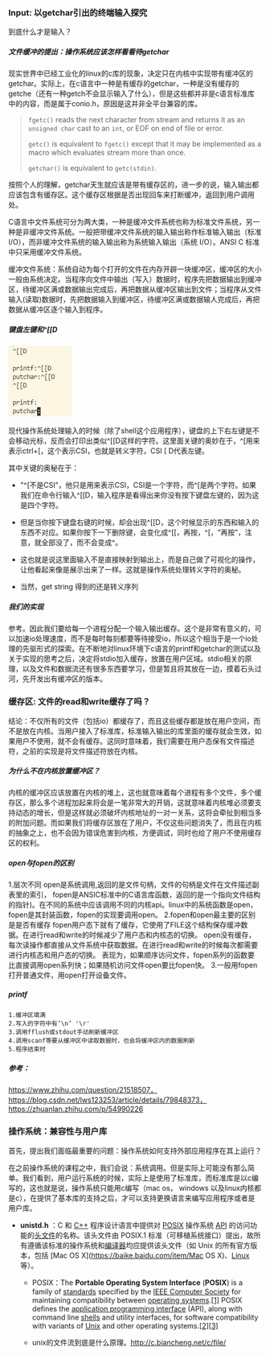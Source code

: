 ### Input: 以getchar引出的终端输入探究

到底什么才是输入？

##### 文件缓冲的提出：操作系统应该怎样看看待getchar

现实世界中已经工业化的linux的c库的现象，决定只在内核中实现带有缓冲区的getchar。实际上，在c语言中一种是有缓存的getchar，一种是没有缓存的getche（还有一种getch不会显示输入了什么），但是这些都并非是c语言标准库中的内容，而是属于conio.h，原因是这并非全平台兼容的库。

>`fgetc()` reads the next character from stream and returns it as an `unsigned char` cast to an `int`, or EOF on end of file or error.
>
>`getc()` is equivalent to `fgetc()` except that it may be implemented as a macro which evaluates stream more than once.
>
>`getchar()` is equivalent to `getc(stdin)`.

按照个人的理解，getchar天生就应该是带有缓存区的，进一步的说，输入输出都应该包含有缓存区。这个缓存区根据是否出现回车来打断缓冲，返回到用户调用处。

C语言中文件系统可分为两大类，一种是缓冲文件系统也称为标准文件系统，另一种是非缓冲文件系统。一般把带缓冲文件系统的输入输出称作标准输入输出（标准 I/O），而非缓冲文件系统的输入输出称为系统输入输出（系统 I/O）。ANSI C 标准中只采用缓冲文件系统。

缓冲文件系统：系统自动为每个打开的文件在内存开辟一块缓冲区，缓冲区的大小一般由系统决定。当程序向文件中输出（写入）数据时，程序先把数据输出到缓冲区，待缓冲区满或数据输出完成后，再把数据从缓冲区输出到文件；当程序从文件输入(读取)数据时，先把数据输入到缓冲区，待缓冲区满或数据输人完成后，再把数据从缓冲区逐个输入到程序。

##### 键盘左键和^[[D

![image-20210402195808231](pic/image-20210402195808231.png)

现代操作系统处理输入的时候（除了shell这个应用程序），键盘的上下右左键是不会移动光标，反而会打印出类似^[[D这样的字符。这里面关键的奥妙在于，^[用来表示ctrl+[，这个表示CSI，也就是转义字符，CSI [ D代表左键。

其中关键的奥秘在于：

- "^[不是CSI"，他只是用来表示CSI，CSI是一个字符，而^[是两个字符。如果我们在命令行输入^[[D，输入程序是看得出来你没有按下键盘左键的，因为这是四个字符。

- 但是当你按下键盘右键的时候，却会出现^[[D，这个时候显示的东西和输入的东西不对应。如果你按下一下删除键，会变化成^[[，再按，^[，“再按”，注意，就全部没了，而不会变成^。
- 这也就是说这里面输入不是直接映射到输出上，而是自己做了可视化的操作，让他看起来像是展示出来了一样。这就是操作系统处理转义字符的奥秘。
- 当然，get string 得到的还是转义序列

##### 我们的实现

参考。因此我们要给每一个进程分配一个输入输出缓存。这个是非常有意义的，可以加速io处理速度，而不是每时每刻都要等待接受io，所以这个相当于是一个io处理的先驱形式的探索。在不断地对linux环境下c语言的printf和getchar的测试以及关于实现的思考之后，决定将stdio加入缓存，放置在用户区域。stdio相关的原理，以及文件和数据流还有很多东西要学习，但是暂且将其放在一边，摸着石头过河，先开发出有缓冲区的版本。

### 缓存区: 文件的read和write缓存了吗？

结论：不仅所有的文件（包括io）都缓存了，而且这些缓存都是放在用户空间，而不是放在内核。当用户接入了标准库，标准输入输出的库里面的缓存就会生效，如果用户不使用，就不会有缓存。这同时意味着，我们需要在用户态保有文件描述符，之前的实现是将文件描述符放在内核。

##### 为什么不在内核放置缓冲区？

内核的缓冲区应该放置在内核的堆上，这也就意味着每个进程有多个文件，多个缓存区，那么多个进程加起来将会是一笔非常大的开销，这就意味着内核堆必须要支持动态的增长，但是这样就必须破坏内核地址的一对一关系，这将会牵扯到相当多的附加问题。而如果我们将缓存区放在了用户，不仅这些问题消失了，而且在内核的抽象之上，也不会因为错误危害到内核，方便调试，同时也给了用户不使用缓存区的权利。

##### open与fopen的区别

1.层次不同
     open是系统调用,返回的是文件句柄，文件的句柄是文件在文件描述副表里的索引，
     fopen是ANSIC标准中的C语言库函数，返回的是一个指向文件结构的指针)。在不同的系统中应该调用不同的内核api。linux中的系统函数是open，fopen是其封装函数，fopen的实现要调用open。
2.fopen和open最主要的区别是是否有缓存
     fopen用户态下就有了缓存，它使用了FILE这个结构保存缓冲数据。在进行read和write的时候减少了用户态和内核态的切换。
     open没有缓存，每次读操作都直接从文件系统中获取数据。在进行read和write的时候每次都需要进行内核态和用户态的切换。
     表现为，如果顺序访问文件，fopen系列的函数要比直接调用open系列快；如果随机访问文件open要比fopen快。
3.一般用fopen打开普通文件，用open打开设备文件。

##### printf

```
1.缓冲区填满
2.写入的字符中有‘\n’ '\r'
3.调用fflush或stdout手动刷新缓冲区
4.调用scanf等要从缓冲区中读取数据时，也会将缓冲区内的数据刷新
5.程序结束时
```


##### 参考：

https://www.zhihu.com/question/21518507，https://blog.csdn.net/lws123253/article/details/79848373，https://zhuanlan.zhihu.com/p/54990226

### 操作系统：兼容性与用户库

首先，提出我们面临最重要的问题：操作系统如何支持外部应用程序在其上运行？

在之前操作系统的课程之中，我们会说：系统调用。但是实际上可能没有那么简单。我们看到，用户运行系统的时候，实际上是使用了标准库，而标准库是以c编写的，这也就是说，操作系统只能用c编写（mac os， windows 以及linux内核都是c），在提供了基本库的支持之后，才可以支持更换语言来编写应用程序或者是用户库。



- **unistd.h** ：C 和 [C++](https://baike.baidu.com/item/C%2B%2B) 程序设计语言中提供对 [POSIX](https://baike.baidu.com/item/POSIX) 操作系统 [API](https://baike.baidu.com/item/API) 的访问功能的[头文件](https://baike.baidu.com/item/头文件/10978258)的名称。该头文件由 POSIX.1 标准（可移植系统接口）提出，故所有遵循该标准的操作系统和[编译器](https://baike.baidu.com/item/编译器/8853067)均应提供该头文件（如 Unix 的所有官方版本，包括 [Mac OS X](https://baike.baidu.com/item/Mac OS X)、[Linux](https://baike.baidu.com/item/Linux) 等）。
  - POSIX：The **Portable Operating System Interface** (**POSIX**) is a family of [standards](https://en.wikipedia.org/wiki/Standardization) specified by the [IEEE Computer Society](https://en.wikipedia.org/wiki/IEEE_Computer_Society) for maintaining compatibility between [operating systems](https://en.wikipedia.org/wiki/Operating_system).[[1\]](https://en.wikipedia.org/wiki/POSIX#cite_note-1) POSIX defines the [application programming interface](https://en.wikipedia.org/wiki/Application_programming_interface) (API), along with command line [shells](https://en.wikipedia.org/wiki/Unix_shell) and utility interfaces, for software compatibility with variants of [Unix](https://en.wikipedia.org/wiki/Unix) and other operating systems.[[2\]](https://en.wikipedia.org/wiki/POSIX#cite_note-FAQ-2)[[3\]](https://en.wikipedia.org/wiki/POSIX#cite_note-IET-3)

  - unix的文件流到底是什么原理。http://c.biancheng.net/c/file/
  